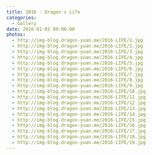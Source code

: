 ```yaml
---
title: 2016 - Dragon's Life
categories:
  - Gallery
date: 2016-01-01 00:00:00
photos:
  - http://img-blog.dragon-yuan.me/2016-LIFE/1.jpg
  - http://img-blog.dragon-yuan.me/2016-LIFE/2.jpg
  - http://img-blog.dragon-yuan.me/2016-LIFE/3.jpg
  - http://img-blog.dragon-yuan.me/2016-LIFE/4.jpg
  - http://img-blog.dragon-yuan.me/2016-LIFE/5.jpg
  - http://img-blog.dragon-yuan.me/2016-LIFE/6.jpg
  - http://img-blog.dragon-yuan.me/2016-LIFE/7.jpg
  - http://img-blog.dragon-yuan.me/2016-LIFE/8.jpg
  - http://img-blog.dragon-yuan.me/2016-LIFE/9.jpg
  - http://img-blog.dragon-yuan.me/2016-LIFE/10.jpg
  - http://img-blog.dragon-yuan.me/2016-LIFE/11.jpg
  - http://img-blog.dragon-yuan.me/2016-LIFE/12.jpg
  - http://img-blog.dragon-yuan.me/2016-LIFE/13.jpg
  - http://img-blog.dragon-yuan.me/2016-LIFE/14.jpg
  - http://img-blog.dragon-yuan.me/2016-LIFE/15.jpg
  - http://img-blog.dragon-yuan.me/2016-LIFE/16.jpg
  - http://img-blog.dragon-yuan.me/2016-LIFE/17.jpg
  - http://img-blog.dragon-yuan.me/2016-LIFE/18.jpg
  - http://img-blog.dragon-yuan.me/2016-LIFE/19.jpg
---
```

